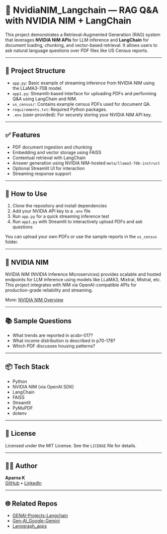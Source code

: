 # 🤖 NvidiaNIM_Langchain — RAG Q&A with NVIDIA NIM + LangChain

This project demonstrates a Retrieval-Augmented Generation (RAG) system that leverages **NVIDIA NIM APIs** for LLM inference and **LangChain** for document loading, chunking, and vector-based retrieval. It allows users to ask natural language questions over PDF files like US Census reports.

---

## 📁 Project Structure

- `app.py`: Basic example of streaming inference from NVIDIA NIM using the LLaMA3-70B model.
- `app1.py`: Streamlit-based interface for uploading PDFs and performing Q&A using LangChain and NIM.
- `us_census/`: Contains example census PDFs used for document QA.
- `requirements.txt`: Required Python packages.
- `.env` (user-provided): For securely storing your NVIDIA NIM API key.

---

## ✅ Features

- PDF document ingestion and chunking  
- Embedding and vector storage using FAISS  
- Contextual retrieval with LangChain  
- Answer generation using NVIDIA NIM-hosted `meta/llama3-70b-instruct`  
- Optional Streamlit UI for interaction  
- Streaming response support  

---

## 🚀 How to Use

1. Clone the repository and install dependencies  
2. Add your NVIDIA API key to a `.env` file  
3. Run `app.py` for a quick streaming inference test  
4. Run `app1.py` with Streamlit to interactively upload PDFs and ask questions  

You can upload your own PDFs or use the sample reports in the `us_census` folder.

---

## 🔐 NVIDIA NIM

NVIDIA NIM (NVIDIA Inference Microservices) provides scalable and hosted endpoints for LLM inference using models like LLaMA3, Mixtral, Mistral, etc. This project integrates with NIM via OpenAI-compatible APIs for production-grade reliability and streaming.

More: [NVIDIA NIM Overview](https://developer.nvidia.com/blog/introducing-nvidia-nim/)

---

## 📚 Sample Questions

- What trends are reported in acsbr-017?
- What income distribution is described in p70-178?
- Which PDF discusses housing patterns?

---

## 📦 Tech Stack

- Python
- NVIDIA NIM (via OpenAI SDK)
- LangChain
- FAISS
- Streamlit
- PyMuPDF
- dotenv

---

## 📄 License

Licensed under the MIT License. See the `LICENSE` file for details.

---

## 👩‍💻 Author

**Aparna K**  
[GitHub](https://github.com/Aparna-k246) • [LinkedIn](https://www.linkedin.com/in/aparna-k-628005167/)

---

## 🌐 Related Repos

- [GENAI-Projects-Langchain](https://github.com/Aparna-k246/GENAI-Projects-Langchain)
- [Gen-AI_Google-Gemini](https://github.com/Aparna-k246/Gen-AI_Google-Gemini)
- [Langgraph_apps](https://github.com/Aparna-k246/Langgraph_apps)
